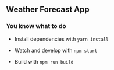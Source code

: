 ## Weather Forecast App


### You know what to do

- Install dependencies with ` yarn install `

- Watch and develop with ` npm start `

- Build with `npm run build`
